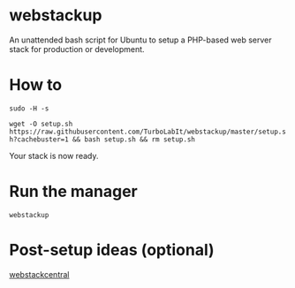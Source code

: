 # webstackup
An unattended bash script for Ubuntu to setup a  PHP-based web server stack for production or development.

# How to

`sudo -H -s`

`wget -O setup.sh https://raw.githubusercontent.com/TurboLabIt/webstackup/master/setup.sh?cachebuster=1 && bash setup.sh && rm setup.sh`

Your stack is now ready.

# Run the manager

`webstackup`

# Post-setup ideas (optional)

[webstackcentral](https://github.com/TurboLabIt/webstackcentral)
